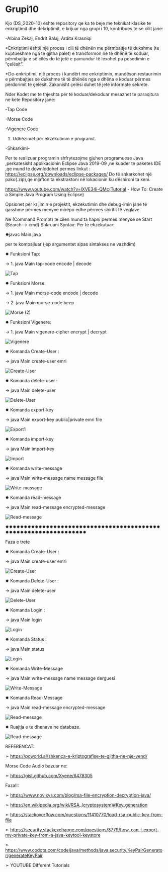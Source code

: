 # Grupi10

Kjo (DS_2020-10) eshte repository qe ka te beje me teknikat klasike te enkriptimit dhe dekriptimit, e krijuar nga grupi i 10,
kontribues te se cilit jane:

-Albina Zekaj,
Endrit Balaj,
Ardita Krasniqi



*Enkriptimi është një proces i cili të dhënën me përmbajtje të dukshme
(te kuptueshme nga te gjitha palet) e transformon në të dhënë të koduar, 
përmbajtja e së cilës do të jetë e pamundur të lexohet pa posedimin e “çelësit”. 

*De-enkriptimi, një proces i kundërt me enkriptimin, mundëson restaurimin e përmbajtjes 
së dukshme të të dhënës nga e dhëna e koduar përmes përdorimit të çelësit. 
Zakonisht çelësi duhet të jetë informatë sekrete.

Nder Kodet me te thjeshta për të koduar/dekoduar mesazhet te paraqitura ne kete Repository jane:

-Tap Code

-Morse Code 

-Vigenere Code

1. Udhëzimet për ekzekutimin e programit. 

-Shkarkimi-

Per te realizuar programin shfrytezojme gjuhen programuese Java ,perkatesisht applikacionin
Eclipse Java 2019-09 ,ne kuader te paketes IDE ,qe mund te downlodohet permes linkut :
https://eclipse.org/downloads/eclipse-packages/
Do  të shkarkohet një pako(.zip),qe mjafton ta ekstraktoni në lokacionin ku dëshironi ta keni.

https://www.youtube.com/watch?v=lXVE34i-QMc(Tutorial - How To: Create a Simple Java Program Using Eclipse)

Opsionet për krijimin e projektit, ekzekutimin dhe debug-imin janë  të qasshme përmes 
menyve mirëpo edhe përmes shiritit  të veglave.

Ne (Command Prompt) te cilen mund ta hapni permes menyse se Start (Search--> cmd) Shkruani Syntax:
Per te ekzekutuar:

✸javac Main.java

per te kompajluar (jep argumentet sipas sintakses ne vazhdim)

✸ Funksioni Tap:

→ 1. java Main tap-code encode | decode <text>

![Tap](https://user-images.githubusercontent.com/58491146/77836141-d0f28380-7153-11ea-9bbf-6bde6fc897e2.png)

✸ Funksioni Morse:

→ 1. java Main morse-code encode | decode <text>
  
→ 2. java Main morse-code beep <text>

![Morse (2)](https://user-images.githubusercontent.com/58491146/77836506-f765ee00-7156-11ea-8c9f-660235c7be43.png)

✸ Funksioni Vigenere:

→ 1. java Main vigenere-cipher encrypt | decrypt <text>

![Vigenere](https://user-images.githubusercontent.com/58491146/77836194-537b4300-7154-11ea-885b-114e85896d3a.png)

✸ Komanda Create-User :

→ java Main create-user emri

![Create-User](https://user-images.githubusercontent.com/58491146/81102779-67af1e80-8f10-11ea-81fc-5ee77a26829c.png)

✸ Komanda delete-user :

→ java Main delete-user <emriUserit>
  
  ![Delete-User](https://user-images.githubusercontent.com/58491146/81103169-f58b0980-8f10-11ea-9b49-d096d9296917.png)
  
  
 ✸ Komanda export-key 
  
  → java Main export-key public|private emri file

![Export1](https://user-images.githubusercontent.com/58491146/81124769-9809b380-8f36-11ea-96c9-69d57e893433.png)


 ✸ Komanda import-key
 
   → java Main import-key <name> <path>
 
 ![Import](https://user-images.githubusercontent.com/58491146/81124495-dc488400-8f35-11ea-8d41-c9adae60dc05.png)

 ✸ Komanda write-message
 
 → java Main write-message name message file
  
  ![Write-message](https://user-images.githubusercontent.com/58491146/81122705-c638c480-8f31-11ea-8b0d-3770701d953d.png)
  
 ✸ Komanda read-message
  
 →  java Main read-message encrypted-message
  
  ![Read-message](https://user-images.githubusercontent.com/58491146/81123166-b5d51980-8f32-11ea-823e-d595096951e2.png)

✸✸✸✸✸✸✸✸✸✸✸✸✸✸✸✸✸✸✸✸✸✸✸✸✸✸✸✸✸✸✸✸✸✸✸✸✸✸✸✸✸✸✸✸✸✸✸✸✸✸✸✸✸✸✸✸✸✸✸✸✸✸✸✸

Faza e trete

✸ Komanda Create-User :

→ java Main create-user emri

  ![Create-User](https://github.com/ArditaKras/Ds-2020-Gr10/blob/master/testImages/create-user.PNG)

✸ Komanda Delete-User :

→ java Main delete-user <emriUserit>
  
  ![Delete-User](https://github.com/ArditaKras/Ds-2020-Gr10/blob/master/testImages/delete-user.PNG)

✸ Komanda Login :

→ java Main login <emriUserit>
  
  ![Login](https://github.com/ArditaKras/Ds-2020-Gr10/blob/master/testImages/login.PNG)

✸ Komanda Status :

→ java Main status <tokeni>
  
  ![Login](https://github.com/ArditaKras/Ds-2020-Gr10/blob/master/testImages/status.PNG)
  
✸ Komanda Write-Message
 
 → java Main write-message name message derguesi <tokeni>
  
  ![Write-Message](https://github.com/ArditaKras/Ds-2020-Gr10/blob/master/testImages/write-message.PNG)
  
✸ Komanda Read-Message
  
 →  java Main read-message encrypted-message
  
  ![Read-message](https://github.com/ArditaKras/Ds-2020-Gr10/blob/master/testImages/read-message.PNG)  
  
✸ Ruajtja e te dhenave ne databaze.

  ![Read-message](https://github.com/ArditaKras/Ds-2020-Gr10/blob/master/testImages/database.PNG) 
  


REFERENCAT:

➣ https://pcworld.al/shkenca-e-kriptografise-te-gjitha-ne-nje-vend/

Morse Code Audio bazuar ne:

➣ https://gist.github.com/Xyene/6478305 

FazaII:

➣ https://www.novixys.com/blog/rsa-file-encryption-decryption-java/

➣ https://en.wikipedia.org/wiki/RSA_(cryptosystem)#Key_generation

➣ https://stackoverflow.com/questions/11410770/load-rsa-public-key-from-file

➣ https://security.stackexchange.com/questions/3779/how-can-i-export-my-private-key-from-a-java-keytool-keystore

➣ https://www.codota.com/code/java/methods/java.security.KeyPairGenerator/generateKeyPair

➣ YOUTUBE  Different Tutorials
